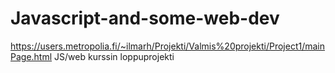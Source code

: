# Javascript-and-some-web-dev
https://users.metropolia.fi/~ilmarh/Projekti/Valmis%20projekti/Project1/mainPage.html
JS/web kurssin loppuprojekti
